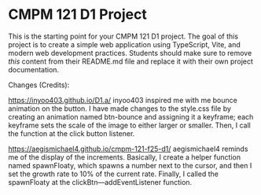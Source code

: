 # CMPM 121 D1 Project

This is the starting point for your CMPM 121 D1 project. The goal of this project is to create a simple web application using TypeScript, Vite, and modern web development practices. Students should make sure to remove _this_ content from their README.md file and replace it with their own project documentation.

Changes (Credits):

<https://inyoo403.github.io/D1.a/> inyoo403 inspired me with me bounce animation on the button. I have made changes to the style.css file by creating an animation named btn-bounce and assigning it a keyframe; each keyframe sets the scale of the image to either larger or smaller. Then, I call the function at the click button listener.

<https://aegismichael4.github.io/cmpm-121-f25-d1/> aegismichael4 reminds me of the display of the increments. Basically, I create a helper function named spawnFloaty, which spawns a number next to the cursor, and then I set the growth rate to 10% of the current rate. Finally, I called the spawnFloaty at the clickBtn—addEventListener function.
